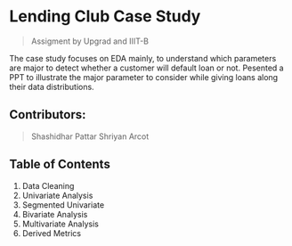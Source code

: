 # Lending Club Case Study
> Assigment by Upgrad and IIIT-B

The case study focuses on EDA mainly, to understand which parameters are major to detect whether a customer will default loan or not. Pesented a PPT to illustrate the major parameter to consider while giving loans along their data distributions.

## Contributors:

> Shashidhar Pattar
> Shriyan Arcot



## Table of Contents
  1. Data Cleaning
  2. Univariate Analysis
  3. Segmented Univariate
  4. Bivariate Analysis
  5. Multivariate Analysis
  6. Derived Metrics

